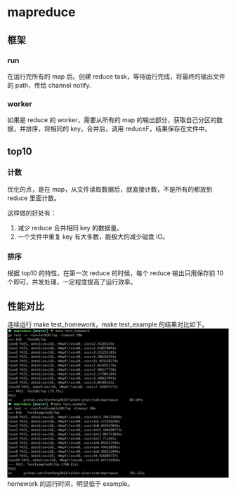 # mapreduce

## 框架

### run
在运行完所有的 map 后。创建 reduce task，等待运行完成，将最终的输出文件的 path，传给 channel notify.

### worker
如果是 reduce 的 worker，需要从所有的 map 的输出部分，获取自己分区的数据，并排序，将相同的 key，合并后，调用 reduceF，结果保存在文件中。


## top10

### 计数
优化的点，是在 map，从文件读取数据后，就直接计数，不是所有的都放到 reduce 里面计数。

这样做的好处有：
1. 减少 reduce 合并相同 key 的数据量。
2. 一个文件中重复 key 有大多数，能极大的减少磁盘 IO。

### 排序
根据 top10 的特性，在第一次 reduce 的时候，每个 reduce 输出只用保存前 10 个即可，并发处理，一定程度提高了运行效率。

## 性能对比
连续运行 make test_homework，make test_example 的结果对比如下。
![性能对比](./test.png)
homework 的运行时间，明显低于 example。